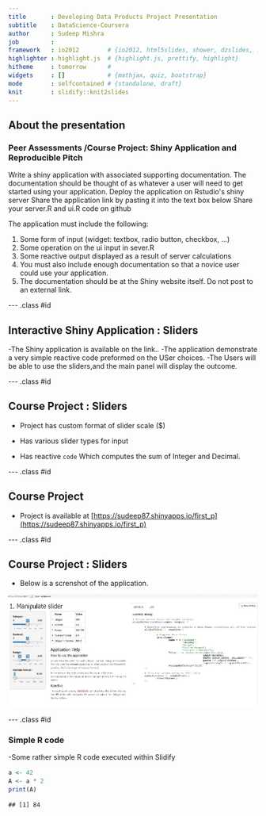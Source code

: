 ```yaml
---
title       : Developing Data Products Project Presentation
subtitle    : DataScience-Coursera
author      : Sudeep Mishra
job         : 
framework   : io2012        # {io2012, html5slides, shower, dzslides, ...}
highlighter : highlight.js  # {highlight.js, prettify, highlight}
hitheme     : tomorrow      # 
widgets     : []            # {mathjax, quiz, bootstrap}
mode        : selfcontained # {standalone, draft}
knit        : slidify::knit2slides
---
```


## About the presentation

### Peer Assessments /Course Project: Shiny Application and Reproducible Pitch

Write a shiny application with associated supporting documentation. The documentation should be thought of as whatever a user will need to get started using your application.
Deploy the application on Rstudio's shiny server
Share the application link by pasting it into the text box below
Share your server.R and ui.R code on github

The application must include the following:

1. Some form of input (widget: textbox, radio button, checkbox, ...)
2. Some operation on the ui input in sever.R
3. Some reactive output displayed as a result of server calculations
4. You must also include enough documentation so that a novice user could use your application.
5. The documentation should be at the Shiny website itself. Do not post to an external link.


--- .class #id 

## Interactive Shiny Application : Sliders

-The Shiny application is available on the link..
-The application demonstrate a very simple reactive code preformed on the USer choices.
-The Users will be able to use the sliders,and the main panel will display the outcome.


--- .class #id 



## Course Project : Sliders


  
  - Project has custom format of slider scale ($)

  - Has various slider types for input

  - Has reactive <code>code</code> Which computes the sum of Integer and Decimal.

--- .class #id 

## Course Project 

- Project is available at [https://sudeep87.shinyapps.io/first_p](https://sudeep87.shinyapps.io/first_p)


--- .class #id 

## Course Project : Sliders
- Below is a screnshot of the application.

<img src=demo.jpg></img>

--- .class #id 



### Simple R code

-Some rather simple R code executed within Slidify



```r
a <- 42
A <- a * 2
print(A)
```

```
## [1] 84
```




